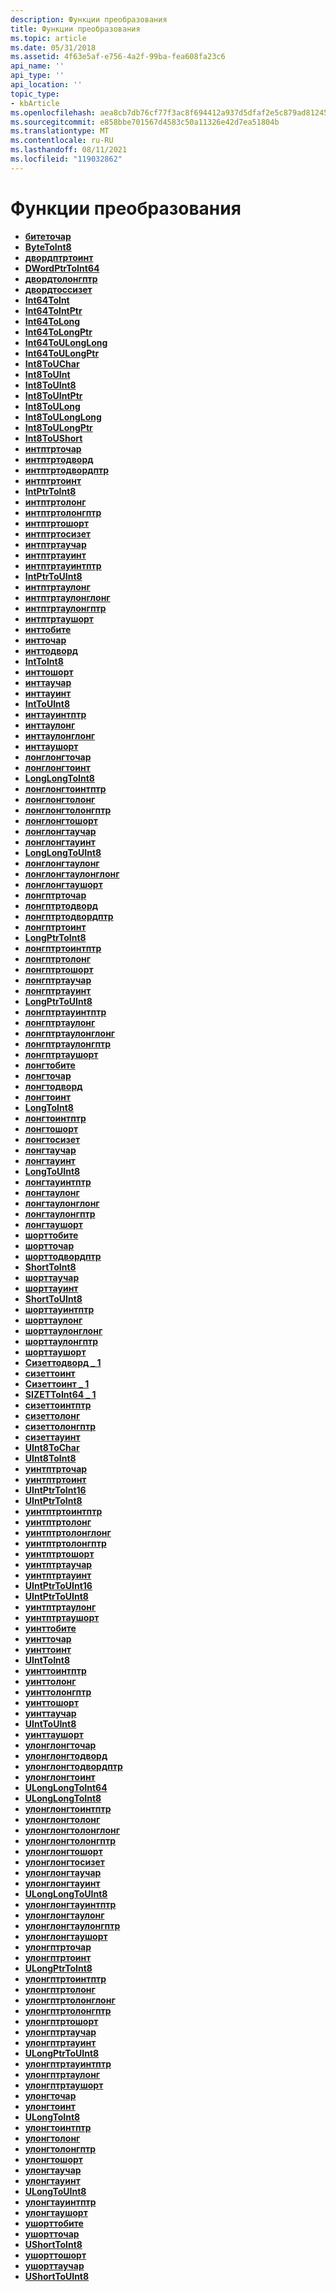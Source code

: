 ```yaml
---
description: Функции преобразования
title: Функции преобразования
ms.topic: article
ms.date: 05/31/2018
ms.assetid: 4f63e5af-e756-4a2f-99ba-fea608fa23c6
api_name: ''
api_type: ''
api_location: ''
topic_type:
- kbArticle
ms.openlocfilehash: aea8cb7db76cf77f3ac8f694412a937d5dfaf2e5c879ad81245edd1f75e9ab98
ms.sourcegitcommit: e858bbe701567d4583c50a11326e42d7ea51804b
ms.translationtype: MT
ms.contentlocale: ru-RU
ms.lasthandoff: 08/11/2021
ms.locfileid: "119032862"
---
```

# <a name="conversion-functions"></a>Функции преобразования

-   [**битеточар**](/windows/desktop/api/intsafe/nf-intsafe-bytetochar)
-   [**ByteToInt8**](/windows/desktop/api/intsafe/nf-intsafe-bytetoint8)
-   [**двордптртоинт**](/previous-versions/windows/desktop/legacy/bb776679(v=vs.85))
-   [**DWordPtrToInt64**](/previous-versions/windows/desktop/legacy/bb776680(v=vs.85))
-   [**двордтолонгптр**](/previous-versions/windows/desktop/legacy/bb776694(v=vs.85))
-   [**двордтоссизет**](/previous-versions/windows/desktop/legacy/bb776697(v=vs.85))
-   [**Int64ToInt**](/previous-versions/windows/desktop/legacy/bb776705(v=vs.85))
-   [**Int64ToIntPtr**](/previous-versions/windows/desktop/legacy/bb776706(v=vs.85))
-   [**Int64ToLong**](/previous-versions/windows/desktop/legacy/bb776707(v=vs.85))
-   [**Int64ToLongPtr**](/previous-versions/windows/desktop/legacy/bb776708(v=vs.85))
-   [**Int64ToULongLong**](/previous-versions/windows/desktop/legacy/bb776716(v=vs.85))
-   [**Int64ToULongPtr**](/previous-versions/windows/desktop/legacy/bb776717(v=vs.85))
-   [**Int8ToUChar**](/windows/desktop/api/intsafe/nf-intsafe-int8touchar)
-   [**Int8ToUInt**](/windows/desktop/api/intsafe/nf-intsafe-int8touint)
-   [**Int8ToUInt8**](/windows/desktop/api/intsafe/nf-intsafe-int8touint8)
-   [**Int8ToUIntPtr**](/windows/desktop/api/intsafe/nf-intsafe-int8touintptr)
-   [**Int8ToULong**](/windows/desktop/api/intsafe/nf-intsafe-int8toulong)
-   [**Int8ToULongLong**](/windows/desktop/api/intsafe/nf-intsafe-int8toulonglong)
-   [**Int8ToULongPtr**](/windows/desktop/api/intsafe/nf-intsafe-int8toulongptr)
-   [**Int8ToUShort**](/windows/desktop/api/intsafe/nf-intsafe-int8toushort)
-   [**интптрточар**](/windows/desktop/api/intsafe/nf-intsafe-intptrtochar)
-   [**интптртодворд**](/previous-versions/windows/desktop/legacy/bb776718(v=vs.85))
-   [**интптртодвордптр**](/previous-versions/windows/desktop/legacy/bb776719(v=vs.85))
-   [**интптртоинт**](/windows/desktop/api/Intsafe/nf-intsafe-intptrtoint)
-   [**IntPtrToInt8**](/windows/desktop/api/intsafe/nf-intsafe-intptrtoint8)
-   [**интптртолонг**](/windows/desktop/api/Intsafe/nf-intsafe-intptrtolong)
-   [**интптртолонгптр**](/windows/desktop/api/intsafe/nf-intsafe-intptrtolongptr)
-   [**интптртошорт**](/windows/desktop/api/intsafe/nf-intsafe-intptrtoshort)
-   [**интптртосизет**](/previous-versions/windows/desktop/legacy/bb776722(v=vs.85))
-   [**интптртаучар**](/windows/desktop/api/intsafe/nf-intsafe-intptrtouchar)
-   [**интптртауинт**](/windows/desktop/api/Intsafe/nf-intsafe-intptrtouint)
-   [**интптртауинтптр**](/windows/desktop/api/Intsafe/nf-intsafe-intptrtouintptr)
-   [**IntPtrToUInt8**](/windows/desktop/api/intsafe/nf-intsafe-intptrtouint8)
-   [**интптртаулонг**](/windows/desktop/api/Intsafe/nf-intsafe-intptrtoulong)
-   [**интптртаулонглонг**](/windows/desktop/api/Intsafe/nf-intsafe-intptrtoulonglong)
-   [**интптртаулонгптр**](/windows/desktop/api/Intsafe/nf-intsafe-intptrtoulongptr)
-   [**интптртаушорт**](/windows/desktop/api/intsafe/nf-intsafe-intptrtoushort)
-   [**инттобите**](/previous-versions/windows/desktop/legacy/bb776729(v=vs.85))
-   [**интточар**](/windows/desktop/api/Intsafe/nf-intsafe-inttochar)
-   [**инттодворд**](/previous-versions/windows/desktop/legacy/bb776731(v=vs.85))
-   [**IntToInt8**](/windows/desktop/api/intsafe/nf-intsafe-inttoint8)
-   [**инттошорт**](/windows/desktop/api/Intsafe/nf-intsafe-inttoshort)
-   [**инттаучар**](/windows/desktop/api/Intsafe/nf-intsafe-inttouchar)
-   [**инттауинт**](/windows/desktop/api/Intsafe/nf-intsafe-inttouint)
-   [**IntToUInt8**](/windows/desktop/api/intsafe/nf-intsafe-inttouint8)
-   [**инттауинтптр**](/windows/desktop/api/Intsafe/nf-intsafe-inttoulonglong)
-   [**инттаулонг**](/windows/desktop/api/Intsafe/nf-intsafe-inttoulong)
-   [**инттаулонглонг**](/previous-versions/windows/desktop/legacy/bb776740(v=vs.85))
-   [**инттаушорт**](/windows/desktop/api/Intsafe/nf-intsafe-inttoushort)
-   [**лонглонгточар**](/windows/desktop/api/intsafe/nf-intsafe-longlongtochar)
-   [**лонглонгтоинт**](/windows/desktop/api/intsafe/nf-intsafe-longlongtoint)
-   [**LongLongToInt8**](/windows/desktop/api/intsafe/nf-intsafe-longlongtoint8)
-   [**лонглонгтоинтптр**](/windows/desktop/api/intsafe/nf-intsafe-longlongtointptr)
-   [**лонглонгтолонг**](/windows/desktop/api/intsafe/nf-intsafe-longlongtolong)
-   [**лонглонгтолонгптр**](/windows/desktop/api/intsafe/nf-intsafe-longlongtolongptr)
-   [**лонглонгтошорт**](/windows/desktop/api/intsafe/nf-intsafe-longlongtoshort)
-   [**лонглонгтаучар**](/windows/desktop/api/intsafe/nf-intsafe-longlongtouchar)
-   [**лонглонгтауинт**](/windows/desktop/api/intsafe/nf-intsafe-longlongtouint)
-   [**LongLongToUInt8**](/windows/desktop/api/intsafe/nf-intsafe-longlongtouint8)
-   [**лонглонгтаулонг**](/windows/desktop/api/intsafe/nf-intsafe-longlongtoulong)
-   [**лонглонгтаулонглонг**](/windows/desktop/api/intsafe/nf-intsafe-longlongtoulonglong)
-   [**лонглонгтаушорт**](/windows/desktop/api/intsafe/nf-intsafe-longlongtoushort)
-   [**лонгптрточар**](/windows/desktop/api/intsafe/nf-intsafe-longptrtochar)
-   [**лонгптртодворд**](/previous-versions/windows/desktop/legacy/bb776744(v=vs.85))
-   [**лонгптртодвордптр**](/previous-versions/windows/desktop/legacy/bb776745(v=vs.85))
-   [**лонгптртоинт**](/windows/desktop/api/Intsafe/nf-intsafe-longptrtoint)
-   [**LongPtrToInt8**](/windows/desktop/api/intsafe/nf-intsafe-longptrtoint8)
-   [**лонгптртоинтптр**](/windows/desktop/api/Intsafe/nf-intsafe-longptrtointptr)
-   [**лонгптртолонг**](/windows/desktop/api/Intsafe/nf-intsafe-longptrtolong)
-   [**лонгптртошорт**](/windows/desktop/api/intsafe/nf-intsafe-longptrtoshort)
-   [**лонгптртаучар**](/windows/desktop/api/intsafe/nf-intsafe-longptrtouchar)
-   [**лонгптртауинт**](/windows/desktop/api/Intsafe/nf-intsafe-longptrtouint)
-   [**LongPtrToUInt8**](/windows/desktop/api/intsafe/nf-intsafe-longptrtouint8)
-   [**лонгптртауинтптр**](/windows/desktop/api/Intsafe/nf-intsafe-longptrtouintptr)
-   [**лонгптртаулонг**](/windows/desktop/api/Intsafe/nf-intsafe-longptrtoulong)
-   [**лонгптртаулонглонг**](/windows/desktop/api/Intsafe/nf-intsafe-longptrtoulonglong)
-   [**лонгптртаулонгптр**](/windows/desktop/api/Intsafe/nf-intsafe-longptrtoulongptr)
-   [**лонгптртаушорт**](/windows/desktop/api/intsafe/nf-intsafe-longptrtoushort)
-   [**лонгтобите**](/previous-versions/windows/desktop/legacy/bb776756(v=vs.85))
-   [**лонгточар**](/windows/desktop/api/Intsafe/nf-intsafe-longtochar)
-   [**лонгтодворд**](/previous-versions/windows/desktop/legacy/bb776758(v=vs.85))
-   [**лонгтоинт**](/windows/desktop/api/Intsafe/nf-intsafe-longtoint)
-   [**LongToInt8**](/windows/desktop/api/intsafe/nf-intsafe-longtoint8)
-   [**лонгтоинтптр**](/windows/desktop/api/Intsafe/nf-intsafe-longtointptr)
-   [**лонгтошорт**](/windows/desktop/api/Intsafe/nf-intsafe-longtoshort)
-   [**лонгтосизет**](/previous-versions/windows/desktop/legacy/bb776764(v=vs.85))
-   [**лонгтаучар**](/windows/desktop/api/Intsafe/nf-intsafe-longtouchar)
-   [**лонгтауинт**](/windows/desktop/api/Intsafe/nf-intsafe-longtouint)
-   [**LongToUInt8**](/windows/desktop/api/intsafe/nf-intsafe-longtouint8)
-   [**лонгтауинтптр**](/windows/desktop/api/Intsafe/nf-intsafe-longtouintptr)
-   [**лонгтаулонг**](/windows/desktop/api/Intsafe/nf-intsafe-longtoulong)
-   [**лонгтаулонглонг**](/windows/desktop/api/Intsafe/nf-intsafe-longtoulonglong)
-   [**лонгтаулонгптр**](/windows/desktop/api/Intsafe/nf-intsafe-longtoulongptr)
-   [**лонгтаушорт**](/windows/desktop/api/Intsafe/nf-intsafe-longtoushort)
-   [**шорттобите**](/previous-versions/windows/desktop/legacy/bb762359(v=vs.85))
-   [**шортточар**](/windows/desktop/api/Intsafe/nf-intsafe-shorttochar)
-   [**шорттодвордптр**](/windows/desktop/api/intsafe/nf-intsafe-shorttodwordptr)
-   [**ShortToInt8**](/windows/desktop/api/intsafe/nf-intsafe-shorttoint8)
-   [**шорттаучар**](/windows/desktop/api/Intsafe/nf-intsafe-shorttouchar)
-   [**шорттауинт**](/windows/desktop/api/intsafe/nf-intsafe-shorttouint)
-   [**ShortToUInt8**](/windows/desktop/api/intsafe/nf-intsafe-shorttouint8)
-   [**шорттауинтптр**](/windows/desktop/api/intsafe/nf-intsafe-shorttouintptr)
-   [**шорттаулонг**](/windows/desktop/api/intsafe/nf-intsafe-shorttoulong)
-   [**шорттаулонглонг**](/windows/desktop/api/intsafe/nf-intsafe-shorttoulonglong)
-   [**шорттаулонгптр**](/windows/desktop/api/intsafe/nf-intsafe-shorttoulongptr)
-   [**шорттаушорт**](/windows/desktop/api/Intsafe/nf-intsafe-shorttoushort)
-   [**Сизеттодворд \_ 1**](/previous-versions/windows/desktop/legacy/bb762365(v=vs.85))
-   [**сизеттоинт**](/windows/desktop/api/Intsafe/nf-intsafe-ulongptrtoint)
-   [**Сизеттоинт \_ 1**](/windows/desktop/api/Intsafe/nf-intsafe-uintptrtoint)
-   [**SIZETToInt64 \_ 1**](/windows/desktop/api/Intsafe/nf-intsafe-ulongptrtolonglong)
-   [**сизеттоинтптр**](/previous-versions/windows/desktop/legacy/bb762370(v=vs.85))
-   [**сизеттолонг**](/windows/desktop/api/Intsafe/nf-intsafe-uintptrtolong)
-   [**сизеттолонгптр**](/previous-versions/windows/desktop/legacy/bb762374(v=vs.85))
-   [**сизеттауинт**](/previous-versions/windows/desktop/legacy/bb762380(v=vs.85))
-   [**UInt8ToChar**](/windows/desktop/api/intsafe/nf-intsafe-uint8tochar)
-   [**UInt8ToInt8**](/windows/desktop/api/intsafe/nf-intsafe-uint8toint8)
-   [**уинтптрточар**](/windows/desktop/api/intsafe/nf-intsafe-uintptrtochar)
-   [**уинтптртоинт**](/previous-versions/windows/desktop/legacy/bb762396(v=vs.85))
-   [**UIntPtrToInt16**](/windows/desktop/api/intsafe/nf-intsafe-uintptrtoint16)
-   [**UIntPtrToInt8**](/windows/desktop/api/intsafe/nf-intsafe-uintptrtoint8)
-   [**уинтптртоинтптр**](/windows/desktop/api/Intsafe/nf-intsafe-uintptrtointptr)
-   [**уинтптртолонг**](/previous-versions/windows/desktop/legacy/bb762399(v=vs.85))
-   [**уинтптртолонглонг**](/windows/desktop/api/intsafe/nf-intsafe-uintptrtolonglong)
-   [**уинтптртолонгптр**](/windows/desktop/api/Intsafe/nf-intsafe-uintptrtolongptr)
-   [**уинтптртошорт**](/windows/desktop/api/intsafe/nf-intsafe-uintptrtoshort)
-   [**уинтптртаучар**](/windows/desktop/api/intsafe/nf-intsafe-uintptrtouchar)
-   [**уинтптртауинт**](/windows/desktop/api/Intsafe/nf-intsafe-uintptrtouint)
-   [**UIntPtrToUInt16**](/windows/desktop/api/intsafe/nf-intsafe-uintptrtouint16)
-   [**UIntPtrToUInt8**](/windows/desktop/api/intsafe/nf-intsafe-uintptrtouint8)
-   [**уинтптртаулонг**](/windows/desktop/api/Intsafe/nf-intsafe-uintptrtoulong)
-   [**уинтптртаушорт**](/windows/desktop/api/intsafe/nf-intsafe-uintptrtoushort)
-   [**уинттобите**](/previous-versions/windows/desktop/legacy/bb762404(v=vs.85))
-   [**уинтточар**](/windows/desktop/api/Intsafe/nf-intsafe-uinttochar)
-   [**уинттоинт**](/windows/desktop/api/Intsafe/nf-intsafe-uinttoint)
-   [**UIntToInt8**](/windows/desktop/api/intsafe/nf-intsafe-uinttoint8)
-   [**уинттоинтптр**](/windows/desktop/api/Intsafe/nf-intsafe-uinttointptr)
-   [**уинттолонг**](/windows/desktop/api/Intsafe/nf-intsafe-uinttolong)
-   [**уинттолонгптр**](/windows/desktop/api/Intsafe/nf-intsafe-uinttolongptr)
-   [**уинттошорт**](/windows/desktop/api/Intsafe/nf-intsafe-uinttoshort)
-   [**уинттаучар**](/windows/desktop/api/Intsafe/nf-intsafe-uinttouchar)
-   [**UIntToUInt8**](/windows/desktop/api/intsafe/nf-intsafe-uinttouint8)
-   [**уинттаушорт**](/windows/desktop/api/Intsafe/nf-intsafe-uinttoushort)
-   [**улонглонгточар**](/windows/desktop/api/intsafe/nf-intsafe-ulonglongtochar)
-   [**улонглонгтодворд**](/previous-versions/windows/desktop/legacy/bb762416(v=vs.85))
-   [**улонглонгтодвордптр**](/previous-versions/windows/desktop/legacy/bb762417(v=vs.85))
-   [**улонглонгтоинт**](/windows/desktop/api/Intsafe/nf-intsafe-ulonglongtoint)
-   [**ULongLongToInt64**](/previous-versions/windows/desktop/legacy/bb762419(v=vs.85))
-   [**ULongLongToInt8**](/windows/desktop/api/intsafe/nf-intsafe-ulonglongtoint8)
-   [**улонглонгтоинтптр**](/windows/desktop/api/Intsafe/nf-intsafe-ulonglongtolonglong)
-   [**улонглонгтолонг**](/windows/desktop/api/Intsafe/nf-intsafe-ulonglongtolong)
-   [**улонглонгтолонглонг**](/previous-versions/windows/desktop/legacy/hh707135(v=vs.85))
-   [**улонглонгтолонгптр**](/windows/desktop/api/Intsafe/nf-intsafe-ulonglongtolongptr)
-   [**улонглонгтошорт**](/windows/desktop/api/intsafe/nf-intsafe-ulonglongtoshort)
-   [**улонглонгтосизет**](/previous-versions/windows/desktop/legacy/bb762424(v=vs.85))
-   [**улонглонгтаучар**](/windows/desktop/api/intsafe/nf-intsafe-ulonglongtouchar)
-   [**улонглонгтауинт**](/windows/desktop/api/Intsafe/nf-intsafe-ulonglongtouint)
-   [**ULongLongToUInt8**](/windows/desktop/api/intsafe/nf-intsafe-ulonglongtouint8)
-   [**улонглонгтауинтптр**](/windows/desktop/api/Intsafe/nf-intsafe-ulonglongtouintptr)
-   [**улонглонгтаулонг**](/windows/desktop/api/Intsafe/nf-intsafe-ulonglongtoulong)
-   [**улонглонгтаулонгптр**](/windows/desktop/api/Intsafe/nf-intsafe-ulonglongtoulongptr)
-   [**улонглонгтаушорт**](/windows/desktop/api/intsafe/nf-intsafe-ulonglongtoushort)
-   [**улонгптрточар**](/windows/desktop/api/intsafe/nf-intsafe-ulongptrtochar)
-   [**улонгптртоинт**](/previous-versions/windows/desktop/legacy/bb762432(v=vs.85))
-   [**ULongPtrToInt8**](/windows/desktop/api/intsafe/nf-intsafe-ulongptrtoint8)
-   [**улонгптртоинтптр**](/windows/desktop/api/Intsafe/nf-intsafe-ulongptrtointptr)
-   [**улонгптртолонг**](/windows/desktop/api/Intsafe/nf-intsafe-ulongptrtolong)
-   [**улонгптртолонглонг**](/previous-versions/windows/desktop/legacy/hh707142(v=vs.85))
-   [**улонгптртолонгптр**](/windows/desktop/api/Intsafe/nf-intsafe-ulongptrtolongptr)
-   [**улонгптртошорт**](/windows/desktop/api/intsafe/nf-intsafe-ulongptrtoshort)
-   [**улонгптртаучар**](/windows/desktop/api/intsafe/nf-intsafe-ulongptrtouchar)
-   [**улонгптртауинт**](/windows/desktop/api/Intsafe/nf-intsafe-ulongptrtouint)
-   [**ULongPtrToUInt8**](/windows/desktop/api/intsafe/nf-intsafe-ulongptrtouint8)
-   [**улонгптртауинтптр**](/windows/desktop/api/Intsafe/nf-intsafe-ulongptrtouintptr)
-   [**улонгптртаулонг**](/windows/desktop/api/Intsafe/nf-intsafe-ulongptrtoulong)
-   [**улонгптртаушорт**](/windows/desktop/api/intsafe/nf-intsafe-ulongptrtoushort)
-   [**улонгточар**](/windows/desktop/api/Intsafe/nf-intsafe-ulongtochar)
-   [**улонгтоинт**](/windows/desktop/api/Intsafe/nf-intsafe-ulongtoint)
-   [**ULongToInt8**](/windows/desktop/api/intsafe/nf-intsafe-ulongtoint8)
-   [**улонгтоинтптр**](/windows/desktop/api/Intsafe/nf-intsafe-ulongtointptr)
-   [**улонгтолонг**](/windows/desktop/api/Intsafe/nf-intsafe-ulongtolong)
-   [**улонгтолонгптр**](/windows/desktop/api/Intsafe/nf-intsafe-ulongtolongptr)
-   [**улонгтошорт**](/windows/desktop/api/Intsafe/nf-intsafe-ulongtoshort)
-   [**улонгтаучар**](/windows/desktop/api/Intsafe/nf-intsafe-ulongtouchar)
-   [**улонгтауинт**](/windows/desktop/api/Intsafe/nf-intsafe-ulongtouint)
-   [**ULongToUInt8**](/windows/desktop/api/intsafe/nf-intsafe-ulongtouint8)
-   [**улонгтауинтптр**](/windows/desktop/api/Intsafe/nf-intsafe-ulongtouintptr)
-   [**улонгтаушорт**](/windows/desktop/api/Intsafe/nf-intsafe-ulongtoushort)
-   [**ушорттобите**](/previous-versions/windows/desktop/legacy/bb762457(v=vs.85))
-   [**ушортточар**](/windows/desktop/api/Intsafe/nf-intsafe-ushorttochar)
-   [**UShortToInt8**](/windows/desktop/api/intsafe/nf-intsafe-ushorttoint8)
-   [**ушорттошорт**](/windows/desktop/api/Intsafe/nf-intsafe-ushorttoshort)
-   [**ушорттаучар**](/windows/desktop/api/Intsafe/nf-intsafe-ushorttouchar)
-   [**UShortToUInt8**](/windows/desktop/api/intsafe/nf-intsafe-ushorttouint8)

 

 
